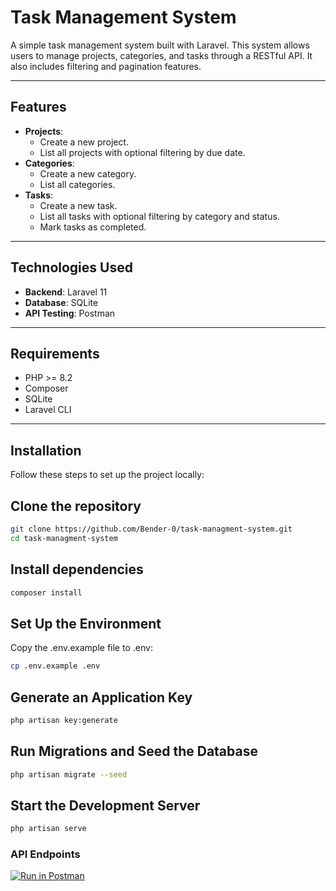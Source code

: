 # Task Management System

A simple task management system built with Laravel. This system allows users to manage projects, categories, and tasks through a RESTful API. It also includes filtering and pagination features.

---

## Features

- **Projects**:
  - Create a new project.
  - List all projects with optional filtering by due date.
- **Categories**:
  - Create a new category.
  - List all categories.
- **Tasks**:
  - Create a new task.
  - List all tasks with optional filtering by category and status.
  - Mark tasks as completed.

---

## Technologies Used

- **Backend**: Laravel 11
- **Database**: SQLite
- **API Testing**: Postman

---

## Requirements

- PHP >= 8.2
- Composer
- SQLite
- Laravel CLI

---

## Installation

Follow these steps to set up the project locally:

 ## Clone the repository
   ```bash
   git clone https://github.com/Bender-0/task-managment-system.git
   cd task-managment-system
   ```

 ## Install dependencies
   ```bash
   composer install
   ```
 ## Set Up the Environment
   Copy the .env.example file to .env:
   ```bash
   cp .env.example .env
   ```

 ## Generate an Application Key
   ```bash
   php artisan key:generate
   ```
 ## Run Migrations and Seed the Database
   ```bash
   php artisan migrate --seed
   ```
 ## Start the Development Server
   ```bash
   php artisan serve
   ```
### API Endpoints
   [![Run in Postman](https://run.pstmn.io/button.svg)](https://www.postman.com/benderrr/workspace/task-managemnet-system/collection/30601653-861ac566-210e-4d7f-bb52-f8bb02582ce2?action=share&creator=30601653)
